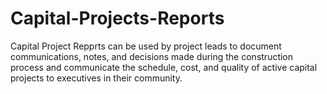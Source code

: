 # Capital-Projects-Reports
Capital Project Repprts can be used by project leads to document communications, notes, and decisions made during the construction process and communicate the schedule, cost, and quality of active capital projects to executives in their community.
